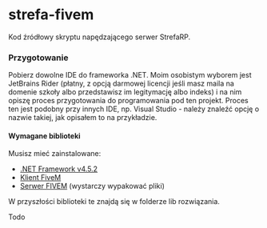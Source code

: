 # strefa-fivem
Kod źródłowy skryptu napędzającego serwer StrefaRP.

### Przygotowanie
Pobierz dowolne IDE do frameworka .NET. Moim osobistym wyborem jest JetBrains Rider (płatny, z opcją darmowej licencji 
jeśli masz maila na domenie szkoły albo przedstawisz im legitymację albo indeks) i na nim opiszę proces przygotowania do 
programowania pod ten projekt. Proces ten jest podobny przy innych IDE, np. Visual Studio - należy znaleźć opcję o nazwie 
takiej, jak opisałem to na przykładzie.

#### Wymagane biblioteki 
Musisz mieć zainstalowane:
- [.NET Framework v4.5.2](https://www.microsoft.com/pl-pl/download/details.aspx?id=42642) 
- [Klient FiveM](https://fivem.net) 
- [Serwer FIVEM](https://docs.fivem.net/server-manual/setting-up-a-server/) (wystarczy wypakować pliki) 

W przyszłości biblioteki te znajdą się w folderze lib rozwiązania.

Todo
